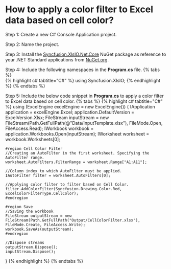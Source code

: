 # How to apply a color filter to Excel data based on cell color?

Step 1: Create a new C# Console Application project.

Step 2: Name the project.

Step 3: Install the [Syncfusion.XlsIO.Net.Core](https://www.nuget.org/packages/Syncfusion.XlsIO.Net.Core) NuGet package as reference to your .NET Standard applications from [NuGet.org](https://www.nuget.org).

Step 4: Include the following namespaces in the **Program.cs** file.
{% tabs %}  
{% highlight c# tabtitle="C#" %}
using Syncfusion.XlsIO;
{% endhighlight %}
{% endtabs %}  

Step 5: Include the below code snippet in **Program.cs** to apply a color filter to Excel data based on cell color.
{% tabs %}
{% highlight c# tabtitle="C#" %}
using (ExcelEngine excelEngine = new ExcelEngine())
{
	IApplication application = excelEngine.Excel;
	application.DefaultVersion = ExcelVersion.Xlsx;
	FileStream inputStream = new FileStream(Path.GetFullPath(@"Data/InputTemplate.xlsx"), FileMode.Open, FileAccess.Read);
	IWorkbook workbook = application.Workbooks.Open(inputStream);
	IWorksheet worksheet = workbook.Worksheets[0];

	#region Cell Color Filter
	//Creating an AutoFilter in the first worksheet. Specifying the AutoFilter range.
	worksheet.AutoFilters.FilterRange = worksheet.Range["A1:A11"];

	//Column index to which AutoFilter must be applied.
	IAutoFilter filter = worksheet.AutoFilters[0];

	//Applying color filter to filter based on Cell Color.
	filter.AddColorFilter(Syncfusion.Drawing.Color.Red, ExcelColorFilterType.CellColor);
	#endregion

	#region Save
	//Saving the workbook
	FileStream outputStream = new FileStream(Path.GetFullPath("Output/CellColorFilter.xlsx"), FileMode.Create, FileAccess.Write);
	workbook.SaveAs(outputStream);
	#endregion

	//Dispose streams
	outputStream.Dispose();
	inputStream.Dispose();
}
{% endhighlight %}
{% endtabs %} 